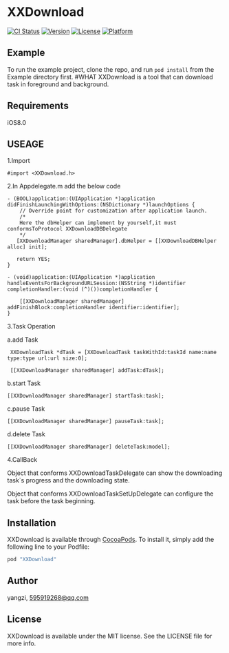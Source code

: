 # XXDownload

[![CI Status](http://img.shields.io/travis/acct<blob>=0xE7BE8AE5AD90/XXDownload.svg?style=flat)](https://travis-ci.org/acct<blob>=0xE7BE8AE5AD90/XXDownload)
[![Version](https://img.shields.io/cocoapods/v/XXDownload.svg?style=flat)](http://cocoapods.org/pods/XXDownload)
[![License](https://img.shields.io/cocoapods/l/XXDownload.svg?style=flat)](http://cocoapods.org/pods/XXDownload)
[![Platform](https://img.shields.io/cocoapods/p/XXDownload.svg?style=flat)](http://cocoapods.org/pods/XXDownload)

## Example

To run the example project, clone the repo, and run `pod install` from the Example directory first.
#WHAT
XXDownload is a tool that can download task in foreground and background.
## Requirements
iOS8.0
## USEAGE
1.Import

```
#import <XXDownload.h>
```

2.In Appdelegate.m add the below code

```
- (BOOL)application:(UIApplication *)application didFinishLaunchingWithOptions:(NSDictionary *)launchOptions {
    // Override point for customization after application launch.
    /*
    Here the dbHelper can implement by yourself,it must conformsToProtocol XXDownloadDBDelegate
    */
   [XXDownloadManager sharedManager].dbHelper = [[XXDownloadDBHelper alloc] init];
   
   return YES;
}

- (void)application:(UIApplication *)application handleEventsForBackgroundURLSession:(NSString *)identifier completionHandler:(void (^)())completionHandler {
    
    [[XXDownloadManager sharedManager] addFinishBlock:completionHandler identifier:identifier];
}

```

3.Task Operation

a.add Task

```
 XXDownloadTask *dTask = [XXDownloadTask taskWithId:taskId name:name type:type url:url size:0];
 
 [[XXDownloadManager sharedManager] addTask:dTask];
```
b.start Task

```
[[XXDownloadManager sharedManager] startTask:task];
```
c.pause Task

```
[[XXDownloadManager sharedManager] pauseTask:task];
```
d.delete Task

```
[[XXDownloadManager sharedManager] deleteTask:model];
```

4.CallBack

Object that conforms XXDownloadTaskDelegate can show the downloading task`s progress and the downloading state.

Object that conforms XXDownloadTaskSetUpDelegate can configure the task before the task beginning.


## Installation

XXDownload is available through [CocoaPods](http://cocoapods.org). To install
it, simply add the following line to your Podfile:

```ruby
pod "XXDownload"
```
## Author

yangzi, 595919268@qq.com

## License

XXDownload is available under the MIT license. See the LICENSE file for more info.
